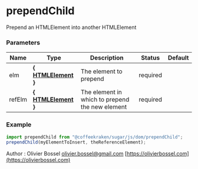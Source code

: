 # prependChild

Prepend an HTMLElement into another HTMLElement

### Parameters

| Name   | Type                                                                             | Description                                     | Status   | Default |
| ------ | -------------------------------------------------------------------------------- | ----------------------------------------------- | -------- | ------- |
| elm    | **{ [HTMLElement](https://developer.mozilla.org/fr/docs/Web/API/HTMLElement) }** | The element to prepend                          | required |
| refElm | **{ [HTMLElement](https://developer.mozilla.org/fr/docs/Web/API/HTMLElement) }** | The element in which to prepend the new element | required |

### Example

```js
import prependChild from "@coffeekraken/sugar/js/dom/prependChild";
prependChild(myElementToInsert, theReferenceElement);
```

Author : Olivier Bossel [olivier.bossel@gmail.com](mailto:olivier.bossel@gmail.com) [https://olivierbossel.com](https://olivierbossel.com)
